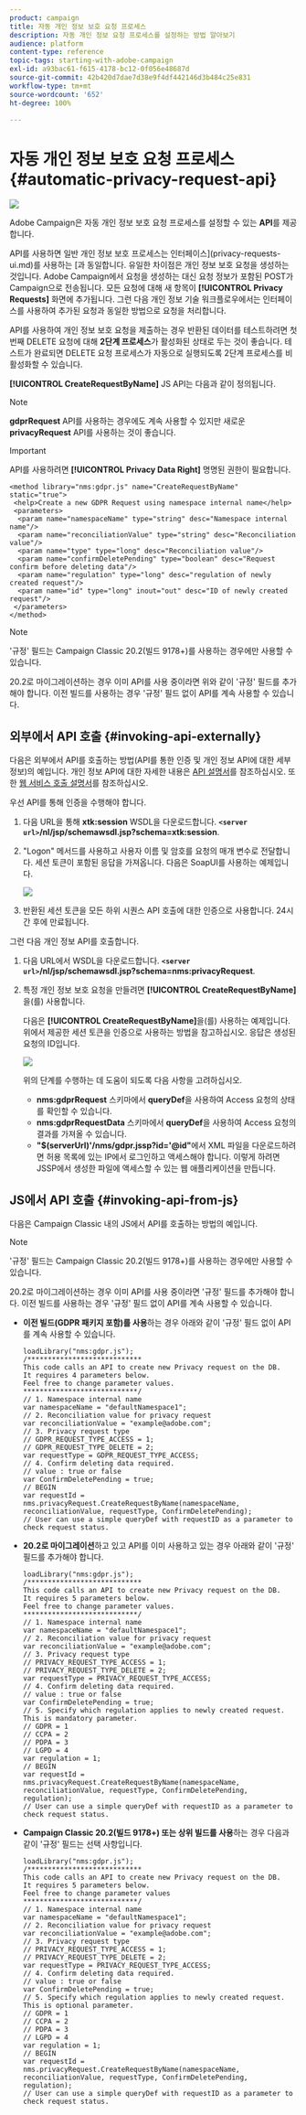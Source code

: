 ```yaml
---
product: campaign
title: 자동 개인 정보 보호 요청 프로세스
description: 자동 개인 정보 요청 프로세스를 설정하는 방법 알아보기
audience: platform
content-type: reference
topic-tags: starting-with-adobe-campaign
exl-id: a93bac61-f615-4178-bc12-0f056e48687d
source-git-commit: 42b420d7dae7d38e9f4df442146d3b484c25e831
workflow-type: tm+mt
source-wordcount: '652'
ht-degree: 100%

---
```


# 자동 개인 정보 보호 요청 프로세스 {#automatic-privacy-request-api}

![](../../assets/v7-only.svg)

Adobe Campaign은 자동 개인 정보 보호 요청 프로세스를 설정할 수 있는 **API**&#x200B;를 제공합니다.

API를 사용하면 일반 개인 정보 보호 프로세스는 인터페이스](privacy-requests-ui.md)를 사용하는 [과 동일합니다. 유일한 차이점은 개인 정보 보호 요청을 생성하는 것입니다. Adobe Campaign에서 요청을 생성하는 대신 요청 정보가 포함된 POST가 Campaign으로 전송됩니다. 모든 요청에 대해 새 항목이 **[!UICONTROL Privacy Requests]** 화면에 추가됩니다. 그런 다음 개인 정보 기술 워크플로우에서는 인터페이스를 사용하여 추가된 요청과 동일한 방법으로 요청을 처리합니다.

API를 사용하여 개인 정보 보호 요청을 제출하는 경우 반환된 데이터를 테스트하려면 첫 번째 DELETE 요청에 대해 **2단계 프로세스**&#x200B;가 활성화된 상태로 두는 것이 좋습니다. 테스트가 완료되면 DELETE 요청 프로세스가 자동으로 실행되도록 2단계 프로세스를 비활성화할 수 있습니다.

**[!UICONTROL CreateRequestByName]** JS API는 다음과 같이 정의됩니다.

>[!NOTE]
>
>**gdprRequest** API를 사용하는 경우에도 계속 사용할 수 있지만 새로운 **privacyRequest** API를 사용하는 것이 좋습니다.

>[!IMPORTANT]
>
>API를 사용하려면 **[!UICONTROL Privacy Data Right]** 명명된 권한이 필요합니다.

```
<method library="nms:gdpr.js" name="CreateRequestByName" static="true">
 <help>Create a new GDPR Request using namespace internal name</help>
 <parameters>
  <param name="namespaceName" type="string" desc="Namespace internal name"/>
  <param name="reconciliationValue" type="string" desc="Reconciliation value"/>
  <param name="type" type="long" desc="Reconciliation value"/>
  <param name="confirmDeletePending" type="boolean" desc="Request confirm before deleting data"/>
  <param name="regulation" type="long" desc="regulation of newly created request"/>
  <param name="id" type="long" inout="out" desc="ID of newly created request"/>
 </parameters>
</method>
```

>[!NOTE]
>
>&#39;규정&#39; 필드는 Campaign Classic 20.2(빌드 9178+)를 사용하는 경우에만 사용할 수 있습니다.
>
>20.2로 마이그레이션하는 경우 이미 API를 사용 중이라면 위와 같이 &#39;규정&#39; 필드를 추가해야 합니다. 이전 빌드를 사용하는 경우 &#39;규정&#39; 필드 없이 API를 계속 사용할 수 있습니다.

## 외부에서 API 호출 {#invoking-api-externally}

다음은 외부에서 API를 호출하는 방법(API를 통한 인증 및 개인 정보 API에 대한 세부 정보)의 예입니다. 개인 정보 API에 대한 자세한 내용은 [API 설명서](https://experienceleague.adobe.com/developer/campaign-api/api/s-nms-privacyRequest.html?lang=ko)를 참조하십시오. 또한 [웹 서비스 호출 설명서](../../configuration/using/web-service-calls.md)를 참조하십시오.

우선 API를 통해 인증을 수행해야 합니다.

1. 다음 URL을 통해 **xtk:session** WSDL을 다운로드합니다. **`<server url>`/nl/jsp/schemawsdl.jsp?schema=xtk:session**.

1. &quot;Logon&quot; 메서드를 사용하고 사용자 이름 및 암호를 요청의 매개 변수로 전달합니다. 세션 토큰이 포함된 응답을 가져옵니다. 다음은 SoapUI를 사용하는 예제입니다.

   ![](assets/do-not-localize/privacy-api.png)

1. 반환된 세션 토큰을 모든 하위 시퀀스 API 호출에 대한 인증으로 사용합니다. 24시간 후에 만료됩니다.

그런 다음 개인 정보 API를 호출합니다.

1. 다음 URL에서 WSDL을 다운로드합니다. **`<server url>`/nl/jsp/schemawsdl.jsp?schema=nms:privacyRequest**.

1. 특정 개인 정보 보호 요청을 만들려면 **[!UICONTROL CreateRequestByName]**&#x200B;을(를) 사용합니다.

   다음은 **[!UICONTROL CreateRequestByName]**&#x200B;을(를) 사용하는 예제입니다. 위에서 제공한 세션 토큰을 인증으로 사용하는 방법을 참고하십시오. 응답은 생성된 요청의 ID입니다.

   ![](assets/do-not-localize/privacy-api-2.png)

   위의 단계를 수행하는 데 도움이 되도록 다음 사항을 고려하십시오.

   * **nms:gdprRequest** 스키마에서 **queryDef**&#x200B;을 사용하여 Access 요청의 상태를 확인할 수 있습니다.
   * **nms:gdprRequestData** 스키마에서 **queryDef**&#x200B;을 사용하여 Access 요청의 결과를 가져올 수 있습니다.
   * **&quot;$(serverUrl)&#39;/nms/gdpr.jssp?id=&#39;@id&quot;**&#x200B;에서 XML 파일을 다운로드하려면 허용 목록에 있는 IP에서 로그인하고 액세스해야 합니다. 이렇게 하려면 JSSP에서 생성한 파일에 액세스할 수 있는 웹 애플리케이션을 만듭니다.

## JS에서 API 호출 {#invoking-api-from-js}

다음은 Campaign Classic 내의 JS에서 API를 호출하는 방법의 예입니다.

>[!NOTE]
>
>&#39;규정&#39; 필드는 Campaign Classic 20.2(빌드 9178+)를 사용하는 경우에만 사용할 수 있습니다.
>
>20.2로 마이그레이션하는 경우 이미 API를 사용 중이라면 &#39;규정&#39; 필드를 추가해야 합니다. 이전 빌드를 사용하는 경우 &#39;규정&#39; 필드 없이 API를 계속 사용할 수 있습니다.

* **이전 빌드(GDPR 패키지 포함)를 사용**&#x200B;하는 경우 아래와 같이 &#39;규정&#39; 필드 없이 API를 계속 사용할 수 있습니다.

   ```
   loadLibrary("nms:gdpr.js");
   /**************************** 
   This code calls an API to create new Privacy request on the DB.
   It requires 4 parameters below.
   Feel free to change parameter values.
   ****************************/
   // 1. Namespace internal name
   var namespaceName = "defaultNamespace1";
   // 2. Reconciliation value for privacy request
   var reconciliationValue = "example@adobe.com";
   // 3. Privacy request type
   // GDPR_REQUEST_TYPE_ACCESS = 1;
   // GDPR_REQUEST_TYPE_DELETE = 2;
   var requestType = GDPR_REQUEST_TYPE_ACCESS;
   // 4. Confirm deleting data required.
   // value : true or false
   var ConfirmDeletePending = true;
   // BEGIN
   var requestId = nms.privacyRequest.CreateRequestByName(namespaceName, reconciliationValue, requestType, ConfirmDeletePending);
   // User can use a simple queryDef with requestID as a parameter to check request status.
   ```

* **20.2로 마이그레이션**&#x200B;하고 있고 API를 이미 사용하고 있는 경우 아래와 같이 &#39;규정&#39; 필드를 추가해야 합니다.

   ```
   loadLibrary("nms:gdpr.js");
   /**************************** 
   This code calls an API to create new Privacy request on the DB.
   It requires 5 parameters below.
   Feel free to change parameter values.
   ****************************/
   // 1. Namespace internal name
   var namespaceName = "defaultNamespace1";
   // 2. Reconciliation value for privacy request
   var reconciliationValue = "example@adobe.com";
   // 3. Privacy request type
   // PRIVACY_REQUEST_TYPE_ACCESS = 1;
   // PRIVACY_REQUEST_TYPE_DELETE = 2;
   var requestType = PRIVACY_REQUEST_TYPE_ACCESS;
   // 4. Confirm deleting data required.
   // value : true or false
   var ConfirmDeletePending = true;
   // 5. Specify which regulation applies to newly created request. This is mandatory parameter.
   // GDPR = 1
   // CCPA = 2
   // PDPA = 3
   // LGPD = 4
   var regulation = 1;
   // BEGIN
   var requestId = nms.privacyRequest.CreateRequestByName(namespaceName, reconciliationValue, requestType, ConfirmDeletePending, regulation);
   // User can use a simple queryDef with requestID as a parameter to check request status.
   ```

* **Campaign Classic 20.2(빌드 9178+) 또는 상위 빌드를 사용**&#x200B;하는 경우 다음과 같이 &#39;규정&#39; 필드는 선택 사항입니다.

   ```
   loadLibrary("nms:gdpr.js");
   /**************************** 
   This code calls an API to create new Privacy request on the DB.
   It requires 5 parameters below.
   Feel free to change parameter values 
   ****************************/
   // 1. Namespace internal name
   var namespaceName = "defaultNamespace1";
   // 2. Reconciliation value for privacy request
   var reconciliationValue = "example@adobe.com";
   // 3. Privacy request type
   // PRIVACY_REQUEST_TYPE_ACCESS = 1;
   // PRIVACY_REQUEST_TYPE_DELETE = 2;
   var requestType = PRIVACY_REQUEST_TYPE_ACCESS;
   // 4. Confirm deleting data required.
   // value : true or false
   var ConfirmDeletePending = true;
   // 5. Specify which regulation applies to newly created request. This is optional parameter.
   // GDPR = 1
   // CCPA = 2
   // PDPA = 3
   // LGPD = 4
   var regulation = 1;
   // BEGIN
   var requestId = nms.privacyRequest.CreateRequestByName(namespaceName, reconciliationValue, requestType, ConfirmDeletePending, regulation);
   // User can use a simple queryDef with requestID as a parameter to check request status.
   ```
